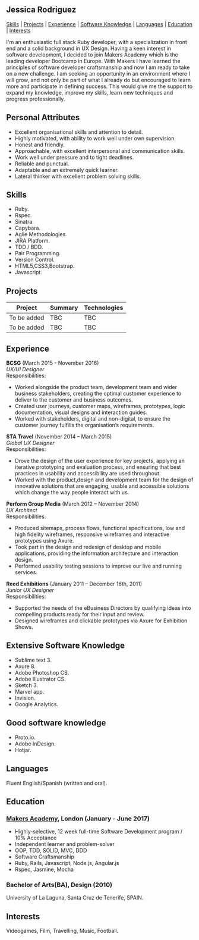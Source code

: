 ## Jessica Rodriguez

[Skills](#skills) | [Projects](#projects) | [Experience](#experience) | [Software Knowledge](#extensive-software-knowledge) | [Languages](#languages) | [Education](#education) | [Interests](#interests)  
  
I'm an enthusiastic full stack Ruby developer, with a specialization in front end and a solid background in UX Design. Having a keen interest in software development, I decided to join Makers Academy which is the leading developer Bootcamp in Europe. With Makers I have learned the principles of software developer craftsmanship and now I am ready to take on a new challenge. I am seeking an opportunity in an environment where I will grow, and not only be part of what I already do but encouraged to learn more and participate in defining success. This would give me the support to expand my knowledge, improve my skills, learn new techniques and progress professionally.  
  
## Personal Attributes

* Excellent organisational skills and attention to detail.
* Highly motivated, with ability to work well under own supervision.
* Honest and friendly. 
* Approachable, with excellent interpersonal and communication skills.
* Work well under pressure and to tight deadlines.
* Reliable and punctual.
* Adaptable and an extremely quick learner.
* Lateral thinker with excellent problem solving skills.

## Skills
* Ruby.
* Rspec.
* Sinatra.
* Capybara.
* Agile Methodologies.
* JIRA Platform.
* TDD / BDD.
* Pair Programming.
* Version Control.
* HTML5,CSS3,Bootstrap.
* Javascript.

## Projects

Project | Summary | Technologies
------- | ------- | ------------
To be added | TBC | TBC
To be added | TBC | TBC

## Experience

**BCSG** (March 2015 - November 2016)  
*UX/UI Designer*  
Responsibilities:  
* Worked alongside the product team, development team and wider business stakeholders, creating the optimal customer experience to deliver to the customer and business outcomes.
* Created user journeys, customer maps, wireframes, prototypes, logic documentation, visual designs and interaction guides.
* Worked with stakeholders, digital and non-digital, to ensure the customer journey fulfills the organisation’s requirements.  

**STA Travel** (November 2014 – March 2015)  
*Global UX Designer*  
Responsibilities:  
* Drove the design of the user experience for key projects, applying an iterative prototyping and evaluation process, and ensuring that best practices in usability and accessibility are used throughout.
* Worked with the product,design and development team for the design of innovative solutions that are engaging, usable and accessible solutions which change the way people interact with us. 

**Perform Group Media** (March 2012 – November  2014)  
*UX Architect*  
Responsibilities:  
* Produced sitemaps, process flows, functional specifications, low and high fidelity wireframes, responsive wireframes and interactive prototypes using Axure.
* Took part in the design and redesign of desktop and mobile applications, providing the information architecture and interaction design. 
* Performed usability testing sessions to improve our live and running services.

**Reed Exhibitions** (January 2011 – December 16th, 2011)  
*Junior UX Designer*  
Responsibilities:  
* Supported the needs of the eBusiness Directors by qualifying ideas into compelling products ready for their input and review.
* Designed wireframes and clickable prototypes via Axure for Exhibition Shows.  

## Extensive Software Knowledge


* Sublime text 3.
* Axure 8.
* Adobe Photoshop CS.
* Adobe Illustrator CS.
* Sketch 3.
* Marvel app.
* Invision.
* Google Analytics.

## Good software knowledge
* Proto.io.
* Adobe InDesign.
* Hotjar.

## Languages
Fluent English/Spanish (written and oral).


## Education
### [Makers Academy], London (January - June 2017)
* Highly-selective, 12 week full-time Software Development program / 10% Acceptance
* Independent learner and problem-solver
* OOP, TDD, SOLID, MVC, DDD
* Software Craftsmanship
* Ruby, Rails, Javascript, Node.js, Angular.js
* Rspec, Jasmine, Mocha

### Bachelor of Arts(BA), Design (2010)
University of La Laguna, Santa Cruz de Tenerife, SPAIN.

[Makers Academy]:http://www.makersacademy.com

## Interests
Videogames, Film, Travelling, Music, Football.  
 
